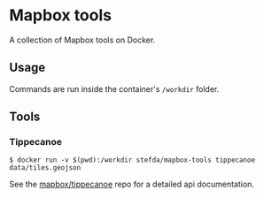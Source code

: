 # Mapbox tools

A collection of Mapbox tools on Docker.

## Usage

Commands are run inside the container's `/workdir` folder.

## Tools

### Tippecanoe

`$ docker run -v $(pwd):/workdir stefda/mapbox-tools tippecanoe data/tiles.geojson`

See the [mapbox/tippecanoe](https://github.com/mapbox/tippecanoe) repo for a detailed api documentation. 